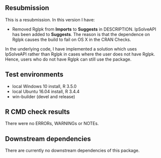 ## Resubmission
This is a resubmission. In this version I have:

* Removed Rglpk from **Imports** to **Suggests** in DESCRIPTION. lpSolveAPI has been added to **Suggests**. The reason is that the dependence on Rglpk causes the build to fail on OS X in the CRAN Checks. 

In the underlying code, I have implemented a solution which uses lpSolveAPI rather than Rglpk in cases where the user does not have Rglpk. Hence, users who do not have Rglpk can still use the package.

## Test environments
* local Windows 10 install, R 3.5.0
* local Ubuntu 16.04 install, R 3.4.4
* win-builder (devel and release)

## R CMD check results
There were no ERRORs, WARNINGs or NOTEs.

## Downstream dependencies
There are currently no downstream dependencies of this package.
